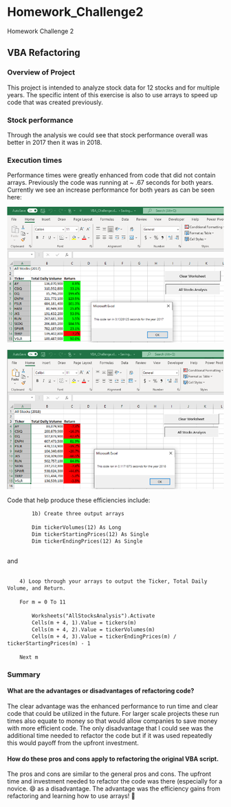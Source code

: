 # Homework_Challenge2
Homework Challenge 2
## VBA Refactoring

### Overview of Project

This project is intended to analyze stock data for 12 stocks and for multiple years.  The specific intent of this exercise is also to use arrays to speed up code that was created previously.

### Stock performance

Through the analysis we could see that stock performance overall was better in 2017 then it was in 2018. 

### Execution times

Performance times were greatly enhanced from code that did not contain arrays.  Previously the code was running at ~ .67 seconds for both years.  Currently we see an increase performance for both years as can be seen here:

![2017 performance](https://github.com/lavec0324/Homework_Challenge2/blob/main/Resources/VBA_Challenge_2017.PNG)

![2018 performance](https://github.com/lavec0324/Homework_Challenge2/blob/main/Resources/VBA_Challenge_2018.PNG)

Code that help produce these efficiencies include:

```
        1b) Create three output arrays
        
        Dim tickerVolumes(12) As Long
        Dim tickerStartingPrices(12) As Single
        Dim tickerEndingPrices(12) As Single
    
```

and

```

    4) Loop through your arrays to output the Ticker, Total Daily Volume, and Return.
    
    For m = 0 To 11
        
        Worksheets("AllStocksAnalysis").Activate
        Cells(m + 4, 1).Value = tickers(m)
        Cells(m + 4, 2).Value = tickerVolumes(m)
        Cells(m + 4, 3).Value = tickerEndingPrices(m) / tickerStartingPrices(m) - 1
     
    Next m   
```

### Summary
#### What are the advantages or disadvantages of refactoring code?

The clear advantage was the enhanced performance to run time and clear code that could be utilized in 
the future.  For larger scale projects these run times also equate to money so that would allow companies to save money with more efficient code.  The only disadvantage that I
could see was the additional time needed to refactor the code but if it was used repeatedly this would payoff from the upfront investment.

#### How do these pros and cons apply to refactoring the original VBA script.
The pros and cons are similar to the general pros and cons.  The upfront time and investment needed to refactor the code was there (especially for a novice. :smile:
as a disadvantage.  The advantage was the efficiency gains from refactoring and learning how to use arrays! 🥳

